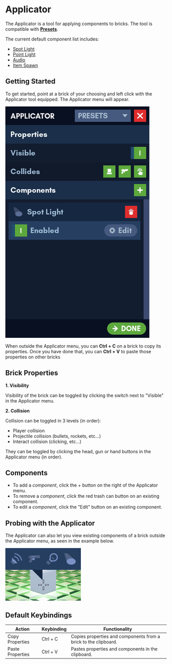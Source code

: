 # Applicator

The Applicator is a tool for applying components to bricks. The tool is compatible with [**Presets**]().

The current default component list includes:

- [Spot Light]()
- [Point Light]()
- [Audio]()
- [Item Spawn]()

## Getting Started

To get started, point at a brick of your choosing and left click with the Applicator tool equipped. The Applicator menu will appear.

![Applicator Menu](images/applicatormenu.png)

When outside the Applicator menu, you can **Ctrl + C** on a brick to copy its properties. Once you have done that, you can **Ctrl + V** to paste those properties on other bricks 

## Brick Properties

**1. Visibility**

Visibility of the brick can be toggled by clicking the switch next to "Visible" in the Applicator menu.

**2. Collision**

Collision can be toggled in 3 levels (in order):

- Player collision
- Projectile collision (bullets, rockets, etc...)
- Interact collision (clicking, etc...)

They can be toggled by clicking the head, gun or hand buttons in the Applicator menu (in order).

## Components

- To add a *component*, click the + button on the right of the Applicator menu.
- To remove a *component*, click the red trash can button on an existing component.
- To edit a *component*, click the "Edit" button on an existing component.

## Probing with the Applicator

The Applicator can also let you view existing components of a brick outside the Applicator menu, as seen in the example below.

![Applicator Menu](images/applicatorprobe.png)

## Default Keybindings

|Action|Keybinding|Functionality|
|---|---|---|
|Copy Properties|Ctrl + C|Copies properties and components from a brick to the clipboard.|
|Paste Properties|Ctrl + V|Pastes properties and components in the clipboard.|